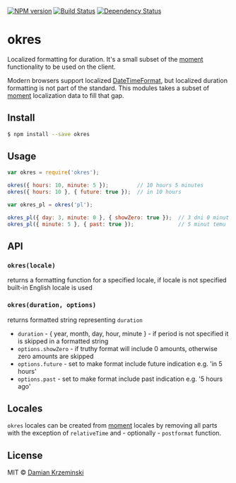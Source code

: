 [![NPM version][npm-image]][npm-url]
[![Build Status][travis-image]][travis-url]
[![Dependency Status][gemnasium-image]][gemnasium-url]

# okres

Localized formatting for duration. It's a small subset of the [moment] functionality to be used on
the client.

Modern browsers support localized [DateTimeFormat], but localized duration formatting is not part of
the standard. This modules takes a subset of [moment] localization data to fill that gap.

## Install

```sh
$ npm install --save okres
```

## Usage

```js
var okres = require('okres');

okres({ hours: 10, minute: 5 });         // 10 hours 5 minutes
okres({ hours: 10 }, { future: true });  // in 10 hours

var okres_pl = okres('pl');

okres_pl({ day: 3, minute: 0 }, { showZero: true });  // 3 dni 0 minut
okres_pl({ minute: 5 }, { past: true });              // 5 minut temu

```

## API

### `okres(locale)`

returns a formatting function for a specified locale, if locale is not specified built-in English
locale is used

### `okres(duration, options)`

returns formatted string representing `duration`

- `duration` - { year, month, day, hour, minute } - if period is not specified it is skipped in
  a formatted string
- `options.showZero` - if truthy format will include 0 amounts, otherwise zero amounts are skipped
- `options.future` - set to make format include future indication e.g. 'in 5 hours'
- `options.past` - set to make format include past indication e.g. '5 hours ago'

## Locales

`okres` locales can be created from [moment] locales by removing all parts with the exception of
`relativeTime` and - optionally - `postformat` function.

## License

MIT © [Damian Krzeminski](https://code42day.com)

[moment]: http://momentjs.com/
[DateTimeFormat]: https://developer.mozilla.org/en-US/docs/Web/JavaScript/Reference/Global_Objects/DateTimeFormat

[npm-image]: https://img.shields.io/npm/v/okres.svg
[npm-url]: https://npmjs.org/package/okres

[travis-url]: https://travis-ci.org/code42day/okres
[travis-image]: https://img.shields.io/travis/code42day/okres.svg

[gemnasium-image]: https://img.shields.io/gemnasium/code42day/okres.svg
[gemnasium-url]: https://gemnasium.com/code42day/okres
